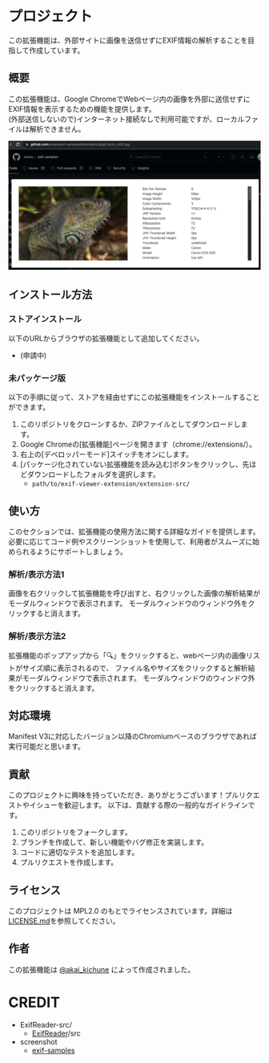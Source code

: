# プロジェクト

この拡張機能は、外部サイトに画像を送信せずにEXIF情報の解析することを目指して作成しています。

## 概要

この拡張機能は、Google ChromeでWebページ内の画像を外部に送信せずにEXIF情報を表示するための機能を提供します。  
(外部送信しないので)インターネット接続なしで利用可能ですが、ローカルファイルは解析できません。

![extension-screenshot01](./images/screenshot01.png)

## インストール方法

### ストアインストール

以下のURLからブラウザの拡張機能として追加してください。

* (申請中)

### 未パッケージ版

以下の手順に従って、ストアを経由せずにこの拡張機能をインストールすることができます。

1. このリポジトリをクローンするか、ZIPファイルとしてダウンロードします。
2. Google Chromeの[拡張機能]ページを開きます（chrome://extensions/）。
3. 右上の[デベロッパーモード]スイッチをオンにします。
4. [パッケージ化されていない拡張機能を読み込む]ボタンをクリックし、先ほどダウンロードしたフォルダを選択します。
    * `path/to/exif-viewer-extension/extension-src/`


## 使い方

このセクションでは、拡張機能の使用方法に関する詳細なガイドを提供します。必要に応じてコード例やスクリーンショットを使用して、利用者がスムーズに始められるようにサポートしましょう。

### 解析/表示方法1

画像を右クリックして拡張機能を呼び出すと、右クリックした画像の解析結果がモーダルウィンドウで表示されます。
モーダルウィンドウのウィンドウ外をクリックすると消えます。

### 解析/表示方法2

拡張機能のポップアップから「🔍」をクリックすると、webページ内の画像リストがサイズ順に表示されるので、
ファイル名やサイズをクリックすると解析結果がモーダルウィンドウで表示されます。
モーダルウィンドウのウィンドウ外をクリックすると消えます。

## 対応環境

Manifest V3に対応したバージョン以降のChromiumベースのブラウザであれば実行可能だと思います。

## 貢献

このプロジェクトに興味を持っていただき、ありがとうございます！プルリクエストやイシューを歓迎します。
以下は、貢献する際の一般的なガイドラインです。

1. このリポジトリをフォークします。
2. ブランチを作成して、新しい機能やバグ修正を実装します。
3. コードに適切なテストを追加します。
4. プルリクエストを作成します。


## ライセンス

このプロジェクトは MPL2.0 のもとでライセンスされています。詳細は[LICENSE.md](LICENSE.md)を参照してください。

## 作者

この拡張機能は [@akai_kichune](https://twitter.com/akai_kichune) によって作成されました。


# CREDIT

* ExifReader-src/
    * [ExifReader](https://github.com/mattiasw/ExifReader)/src
* screenshot
    * [exif-samples](https://github.com/ianare/exif-samples)

